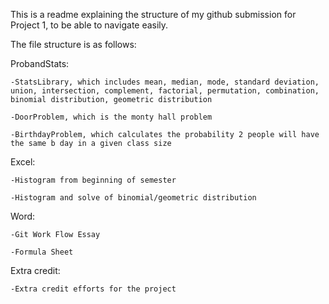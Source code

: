 This is a readme explaining the structure of my github submission for Project 1, to be able to navigate easily.

The file structure is as follows:

ProbandStats:

	-StatsLibrary, which includes mean, median, mode, standard deviation, union, intersection, complement, factorial, permutation, combination, binomial distribution, geometric distribution
	
	-DoorProblem, which is the monty hall problem
	
	-BirthdayProblem, which calculates the probability 2 people will have the same b day in a given class size

Excel:

	-Histogram from beginning of semester
	
	-Histogram and solve of binomial/geometric distribution

Word:

	-Git Work Flow Essay
  
	-Formula Sheet
  
Extra credit:

	-Extra credit efforts for the project
